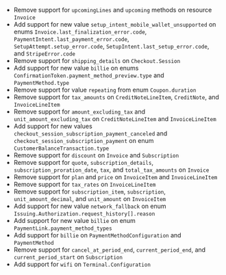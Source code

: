 * Remove support for `upcomingLines` and `upcoming` methods on resource `Invoice`
* Add support for new value `setup_intent_mobile_wallet_unsupported` on enums `Invoice.last_finalization_error.code`, `PaymentIntent.last_payment_error.code`, `SetupAttempt.setup_error.code`, `SetupIntent.last_setup_error.code`, and `StripeError.code`
* Remove support for `shipping_details` on `Checkout.Session`
* Add support for new value `billie` on enums `ConfirmationToken.payment_method_preview.type` and `PaymentMethod.type`
* Remove support for value `repeating` from enum `Coupon.duration`
* Remove support for `tax_amounts` on `CreditNoteLineItem`, `CreditNote`, and `InvoiceLineItem`
* Remove support for `amount_excluding_tax` and `unit_amount_excluding_tax` on `CreditNoteLineItem` and `InvoiceLineItem`
* Add support for new values `checkout_session_subscription_payment_canceled` and `checkout_session_subscription_payment` on enum `CustomerBalanceTransaction.type`
* Remove support for `discount` on `Invoice` and `Subscription`
* Remove support for `quote`, `subscription_details`, `subscription_proration_date`, `tax`, and `total_tax_amounts` on `Invoice`
* Remove support for `plan` and `price` on `InvoiceItem` and `InvoiceLineItem`
* Remove support for `tax_rates` on `InvoiceLineItem`
* Remove support for `subscription_item`, `subscription`, `unit_amount_decimal`, and `unit_amount` on `InvoiceItem`
* Add support for new value `network_fallback` on enum `Issuing.Authorization.request_history[].reason`
* Add support for new value `billie` on enum `PaymentLink.payment_method_types`
* Add support for `billie` on `PaymentMethodConfiguration` and `PaymentMethod`
* Remove support for `cancel_at_period_end`, `current_period_end`, and `current_period_start` on `Subscription`
* Add support for `wifi` on `Terminal.Configuration`